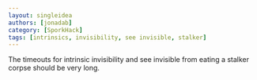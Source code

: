 ```yaml
---
layout: singleidea
authors: [jonadab]
category: [SporkHack]
tags: [intrinsics, invisibility, see invisible, stalker]
---
```

The timeouts for intrinsic invisibility and see invisible from eating a stalker corpse should be very long.
